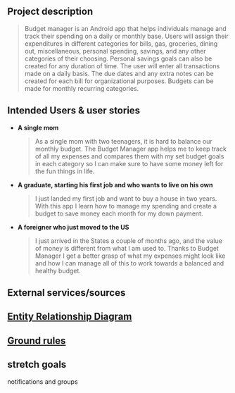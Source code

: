 ## Project description

>Budget manager is an Android app that helps individuals manage and track their spending on a daily 
or monthly base. 
Users will assign their expenditures in different categories for bills, gas, groceries, dining out, 
miscellaneous, personal spending, savings, and any other categories of their choosing. 
Personal savings goals can also be created for any duration of time. 
The user will enter all transactions made on a daily basis. 
The due dates and any extra notes can be created for each bill for organizational purposes. 
Budgets can be made for monthly recurring categories. 


## Intended Users & user stories

   * **A single mom**
        > As a single mom with two teenagers, it is hard to balance our monthly budget. The Budget 
          Manager app helps me to keep track of all my expenses and compares them with my set budget
          goals in each category so I can make sure to have some money left for the fun things
          in life.
    
   * **A graduate, starting his first job and who wants to live on his own**
        > I just landed my first job and want to buy a house in two years. With this app I learn 
          how to manage my spending and create a budget to save money each month for my down payment.
        
   * **A foreigner who just moved to the US**
        > I just arrived in the States a couple of months ago, and the value of money is different 
          from what I am used to. Thanks to Budget Manager I get a better grasp of what my 
          expenses might look like and how I can manage all of this to work towards a balanced and
          healthy budget.
                                                  

## External services/sources



## [Entity Relationship Diagram](docs/erd.md)


## [Ground rules](ground-rules.md)



## stretch goals

notifications and groups